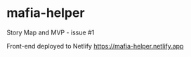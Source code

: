 # mafia-helper
Story Map and MVP - issue #1

Front-end deployed to Netlify https://mafia-helper.netlify.app
